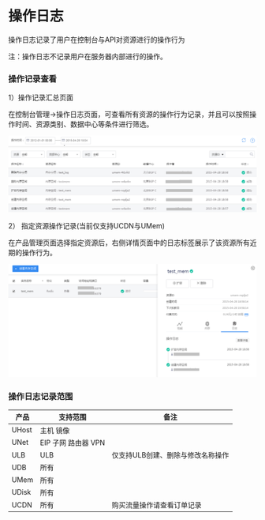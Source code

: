 # 操作日志

操作日志记录了用户在控制台与API对资源进行的操作行为

注：操作日志不记录用户在服务器内部进行的操作。


### 操作记录查看

1）操作记录汇总页面



在控制台管理-\>操作日志页面，可查看所有资源的操作行为记录，并且可以按照操作时间、资源类别、数据中心等条件进行筛选。

![](/images/log01.png)




2） 指定资源操作记录(当前仅支持UCDN与UMem)



在产品管理页面选择指定资源后，右侧详情页面中的日志标签展示了该资源所有近期的操作行为。

![](/images/log02.png)

### 操作日志记录范围

| 产品    | 支持范围           | 备注                 |
| ----- | -------------- | ------------------ |
| UHost | 主机 镜像          |                    |
| UNet  | EIP 子网 路由器 VPN |                    |
| ULB   | ULB            | 仅支持ULB创建、删除与修改名称操作 |
| UDB   | 所有             |                    |
| UMem  | 所有             |                    |
| UDisk | 所有             |                    |
| UCDN  | 所有             | 购买流量操作请查看订单记录      |
